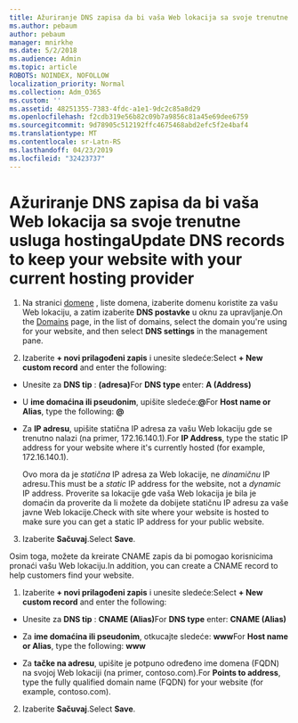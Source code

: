 ```yaml
---
title: Ažuriranje DNS zapisa da bi vaša Web lokacija sa svoje trenutne usluga hostinga
ms.author: pebaum
author: pebaum
manager: mnirkhe
ms.date: 5/2/2018
ms.audience: Admin
ms.topic: article
ROBOTS: NOINDEX, NOFOLLOW
localization_priority: Normal
ms.collection: Adm_O365
ms.custom: ''
ms.assetid: 48251355-7383-4fdc-a1e1-9dc2c85a8d29
ms.openlocfilehash: f2cdb319e56b82c09b7a9856c81a45e69dee6759
ms.sourcegitcommit: 9d78905c512192ffc4675468abd2efc5f2e4baf4
ms.translationtype: MT
ms.contentlocale: sr-Latn-RS
ms.lasthandoff: 04/23/2019
ms.locfileid: "32423737"
---
```

# <a name="update-dns-records-to-keep-your-website-with-your-current-hosting-provider"></a><span data-ttu-id="0b635-102">Ažuriranje DNS zapisa da bi vaša Web lokacija sa svoje trenutne usluga hostinga</span><span class="sxs-lookup"><span data-stu-id="0b635-102">Update DNS records to keep your website with your current hosting provider</span></span>

1. <span data-ttu-id="0b635-103">Na stranici [domene](https://portal.office.com/adminportal/home#/Domains) , liste domena, izaberite domenu koristite za vašu Web lokaciju, a zatim izaberite **DNS postavke** u oknu za upravljanje.</span><span class="sxs-lookup"><span data-stu-id="0b635-103">On the [Domains](https://portal.office.com/adminportal/home#/Domains) page, in the list of domains, select the domain you're using for your website, and then select **DNS settings** in the management pane.</span></span> 
    
2. <span data-ttu-id="0b635-104">Izaberite **+ novi prilagođeni zapis** i unesite sledeće:</span><span class="sxs-lookup"><span data-stu-id="0b635-104">Select **+ New custom record** and enter the following:</span></span> 
    
  - <span data-ttu-id="0b635-105">Unesite za **DNS tip** : **(adresa)**</span><span class="sxs-lookup"><span data-stu-id="0b635-105">For **DNS type** enter: **A (Address)**</span></span>
    
  - <span data-ttu-id="0b635-106">U **ime domaćina ili pseudonim**, upišite sledeće:**@**</span><span class="sxs-lookup"><span data-stu-id="0b635-106">For **Host name or Alias**, type the following: **@**</span></span>
    
  - <span data-ttu-id="0b635-107">Za **IP adresu**, upišite statična IP adresa za vašu Web lokaciju gde se trenutno nalazi (na primer, 172.16.140.1).</span><span class="sxs-lookup"><span data-stu-id="0b635-107">For **IP Address**, type the static IP address for your website where it's currently hosted (for example, 172.16.140.1).</span></span> 
    
    <span data-ttu-id="0b635-108">Ovo mora da je *statična* IP adresa za Web lokacije, ne *dinamičnu* IP adresu.</span><span class="sxs-lookup"><span data-stu-id="0b635-108">This must be a  *static*  IP address for the website, not a  *dynamic*  IP address.</span></span> <span data-ttu-id="0b635-109">Proverite sa lokacije gde vaša Web lokacija je bila je domaćin da proverite da li možete da dobijete statičnu IP adresu za vaše javne Web lokacije.</span><span class="sxs-lookup"><span data-stu-id="0b635-109">Check with site where your website is hosted to make sure you can get a static IP address for your public website.</span></span> 
    
3. <span data-ttu-id="0b635-110">Izaberite **Sačuvaj**.</span><span class="sxs-lookup"><span data-stu-id="0b635-110">Select **Save**.</span></span> 
    
<span data-ttu-id="0b635-111">Osim toga, možete da kreirate CNAME zapis da bi pomogao korisnicima pronaći vašu Web lokaciju.</span><span class="sxs-lookup"><span data-stu-id="0b635-111">In addition, you can create a CNAME record to help customers find your website.</span></span>
  
1. <span data-ttu-id="0b635-112">Izaberite **+ novi prilagođeni zapis** i unesite sledeće:</span><span class="sxs-lookup"><span data-stu-id="0b635-112">Select **+ New custom record** and enter the following:</span></span> 
    
  - <span data-ttu-id="0b635-113">Unesite za **DNS tip** : **CNAME (Alias)**</span><span class="sxs-lookup"><span data-stu-id="0b635-113">For **DNS type** enter: **CNAME (Alias)**</span></span>
    
  - <span data-ttu-id="0b635-114">Za **ime domaćina ili pseudonim**, otkucajte sledeće: **www**</span><span class="sxs-lookup"><span data-stu-id="0b635-114">For **Host name or Alias**, type the following: **www**</span></span>
    
  - <span data-ttu-id="0b635-115">Za **tačke na adresu**, upišite je potpuno određeno ime domena (FQDN) na svojoj Web lokaciji (na primer, contoso.com).</span><span class="sxs-lookup"><span data-stu-id="0b635-115">For **Points to address**, type the fully qualified domain name (FQDN) for your website (for example, contoso.com).</span></span> 
    
2. <span data-ttu-id="0b635-116">Izaberite **Sačuvaj**.</span><span class="sxs-lookup"><span data-stu-id="0b635-116">Select **Save**.</span></span> 
    

